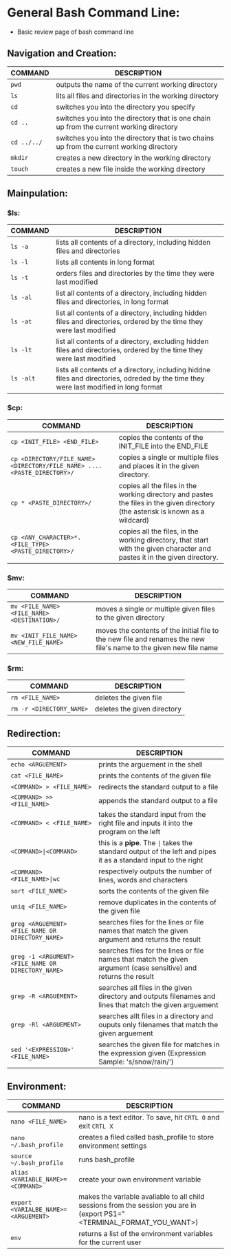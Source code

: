 

# General Bash Command Line:
- Basic review page of bash command line

## Navigation and Creation:
| COMMAND | DESCRIPTION |
| --- | ------------------------------------------------- |
| `pwd` | outputs the name of the current working directory |
| `ls` | lits all files and directories in the working directory |
| `cd` | switches you into the directory you specify |
| `cd ..` | switches you into the directory that is one chain up from the current working directory |
| `cd ../../` | switches you into the directory that is two chains up from the current working directory |
| `mkdir` | creates a new directory in the working directory |
| `touch` | creates a new file inside the working directory |

## Mainpulation:

### $ls:
| COMMAND | DESCRIPTION |
| --- | ------------------------------------------------- |
| `ls -a` | lists all contents of a directory, including hidden files and directories |
| `ls -l` | lists all contents in long format |
| `ls -t` | orders files and directories by the time they were last modified |
| `ls -al` | list all contents of a directory, including hidden files and directories, in long format |
| `ls -at` | list all contents of a directory, including hidden files and directories, ordered by the time they were last modified |
| `ls -lt` | list all contents of a directory, excluding hidden files and directories, ordered by the time they were last modified |
| `ls -alt` | lists all contents of a directory, including hiddne files and directories, odreded by the time they were last modified in long format |

### $cp:
| COMMAND | DESCRIPTION |
| --- | ------------------------------------------------- |
| `cp <INIT_FILE> <END_FILE>` | copies the contents of the INIT_FILE into the END_FILE |
| `cp <DIRECTORY/FILE_NAME> <DIRECTORY/FILE_NAME> .... <PASTE_DIRECTORY>/` | copies a single or multiple files and places it in the given directory. |
| `cp * <PASTE_DIRECTORY>/` | copies all the files in the working directory and pastes the files in the given directory (the asterisk is known as a wildcard) |
| `cp <ANY_CHARACTER>*.<FILE_TYPE> <PASTE_DIRECTORY>/`| copies all the files, in the working directory, that start with the given character and pastes it in the given directory. |

### $mv:
| COMMAND | DESCRIPTION |
| --- | ------------------------------------------------- |
| `mv <FILE_NAME> <FILE_NAME> <DESTINATION>/` | moves a single or multiple given files to the given directory |
| `mv <INIT_FILE_NAME> <NEW_FILE_NAME>` | moves the contents of the initial file to the new file and renames the new file's name to the given new file name |

### $rm:
| COMMAND | DESCRIPTION |
| --- | ------------------------------------------------- |
| `rm <FILE_NAME>` | deletes the given file |
| `rm -r <DIRECTORY_NAME>` | deletes the given directory | 

## Redirection:
| COMMAND | DESCRIPTION |
| --- | ------------------------------------------------- |
| `echo <ARGUEMENT>` | prints the arguement in the shell |
| `cat <FILE_NAME>` | prints the contents of the given file |
| `<COMMAND> > <FILE_NAME>` | redirects the standard output to a file |
| `<COMMAND> >> <FILE_NAME>` | appends the standard output to a file |
| `<COMMAND> < <FILE_NAME>` | takes the standard input from the right file and inputs it into the program on the left |
| `<COMMAND>`<code>&#124;</code>`<COMMAND>` | this is a **pipe**. The <code>&#124;</code> takes the standard output of the left and pipes it as a standard input to the right |
| `<COMMAND> <FILE_NAME>`<code>&#124;</code>`wc` | respectively outputs the number of lines, words and characters |
| `sort <FILE_NAME>` | sorts the contents of the given file |
| `uniq <FILE_NAME>` | remove duplicates in the contents of the given file |
| `greg <ARGUEMENT> <FILE_NAME OR DIRECTORY_NAME>` | searches files for the lines or file names that match the given argument and returns the result |
| `greg -i <ARGUMENT> <FILE_NAME OR DIRECTORY_NAME>` | searches files for the lines or file names that match the given argument (case sensitive) and returns the result |
| `grep -R <ARGUEMENT>` | searches all files in the given directory and outputs filenames and lines that match the given arguement |
| `grep -Rl <ARGUEMENT>` | searches allt files in a directory and ouputs only filenames that match the given arguement |
| `sed '<EXPRESSION>' <FILE_NAME>` | searches the given file for matches in the expression given (Expression Sample: 's/snow/rain/') |

## Environment:
| COMMAND | DESCRIPTION |
| --- | ------------------------------------------------- |
| `nano <FILE_NAME>` | nano is a text editor. To save, hit `CRTL O` and exit `CRTL X` |
| `nano ~/.bash_profile` | creates a filed called bash_profile to store environment settings |
| `source ~/.bash_profile` | runs bash_profile |
| `alias <VARIABLE_NAME>=<COMMAND>` | create your own environment variable |
| `export <VARIALBE_NAME>=<ARGUEMENT>` | makes the variable avaliable to all child sessions from the session you are in (export PS1="<TERMINAL_FORMAT_YOU_WANT>)|
| `env` | returns a list of the environment variables for the current user |
